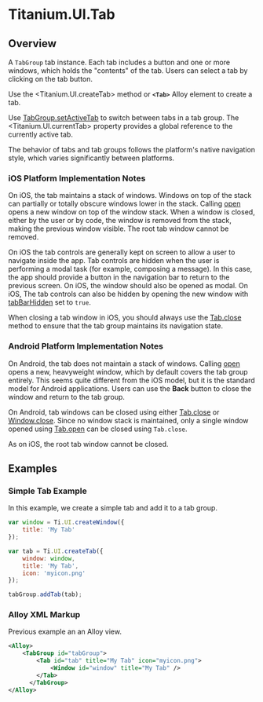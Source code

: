 # Titanium.UI.Tab

<TypeHeader/>

## Overview

A `TabGroup` tab instance. Each tab includes a button and one or more windows, which
holds the "contents" of the tab. Users can select a tab by clicking on the tab button.

Use the <Titanium.UI.createTab> method or **`<Tab>`** Alloy element to create a tab.

Use [TabGroup.setActiveTab](Titanium.UI.TabGroup.setActiveTab) to switch between tabs
in a tab group. The <Titanium.UI.currentTab> property provides a global reference to
the currently active tab.

The behavior of tabs and tab groups follows the platform's native navigation style,
which varies significantly between platforms.

### iOS Platform Implementation Notes

On iOS, the tab maintains a stack of windows. Windows on top
of the stack can partially or totally obscure windows lower in the stack.  Calling
[open](Titanium.UI.Tab.open) opens a new window on top of the window stack. When a window
is closed, either by the user or by code, the window is removed from the stack, making
the previous window visible. The root tab window cannot be removed.

On iOS the tab controls are generally kept on screen to allow a user to
navigate inside the app. Tab controls are hidden when the user is performing a modal
task (for example, composing a message). In this case, the app should provide a button
in the navigation bar to return to the previous screen. On iOS, the window should also
be opened as modal. On iOS, The tab controls can also be hidden by opening the new window
with [tabBarHidden](Titanium.UI.Window.tabBarHidden) set to `true`.

When closing a tab window in iOS, you should always use the
[Tab.close](Titanium.UI.Tab.close) method to ensure that the tab group maintains its
navigation state.

### Android Platform Implementation Notes

On Android, the tab does not maintain a stack of windows.
Calling [open](Titanium.UI.Tab.open) opens a new, heavyweight window, which
by default covers the tab group entirely. This seems quite different from the iOS model,
but it is the standard model for Android applications. Users can use the **Back** button
to close the window and return to the tab group.

On Android, tab windows can be closed using either
[Tab.close](Titanium.UI.Tab.close) or [Window.close](Titanium.UI.Window.close). Since
no window stack is maintained, only a single window opened using
[Tab.open](Titanium.UI.Tab.open) can be closed using `Tab.close`.

As on iOS, the root tab window cannot be closed.

## Examples

### Simple Tab Example

In this example, we create a simple tab and add it to a tab group.

``` js
var window = Ti.UI.createWindow({
    title: 'My Tab'
});

var tab = Ti.UI.createTab({
    window: window,
    title: 'My Tab',
    icon: 'myicon.png'
});

tabGroup.addTab(tab);
```

### Alloy XML Markup

Previous example an an Alloy view.

``` xml
<Alloy>
    <TabGroup id="tabGroup">
        <Tab id="tab" title="My Tab" icon="myicon.png">
            <Window id="window" title="My Tab" />
        </Tab>
      </TabGroup>
</Alloy>
```

<ApiDocs/>
